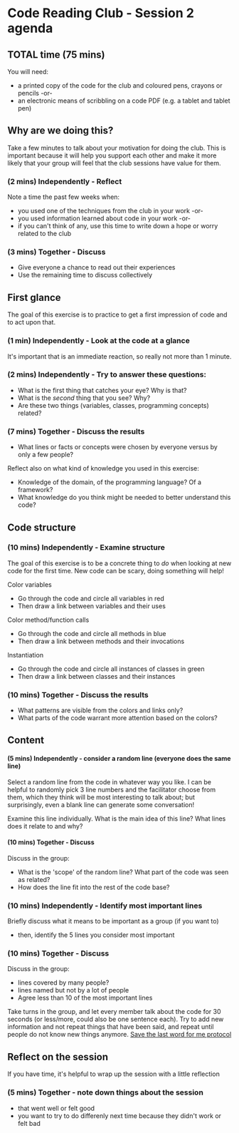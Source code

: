 # Code Reading Club - Session 2 agenda

## TOTAL time (75 mins)

You will need:

- a printed copy of the code for the club and coloured pens, crayons or pencils
-or- 
- an electronic means of scribbling on a code PDF (e.g. a tablet and tablet pen)

## Why are we doing this?

Take a few minutes to talk about your motivation for doing the club. This is important because it will help you support each other and make it more likely that your group will feel that the club sessions have value for them.

### (2 mins) Independently - Reflect

Note a time the past few weeks when:
* you used one of the techniques from the club in your work
-or-
* you used information learned about code in your work
-or-
* if you can't think of any, use this time to write down a hope or worry related to the club


### (3 mins) Together - Discuss

* Give everyone a chance to read out their experiences
* Use the remaining time to discuss collectively

## First glance

The goal of this exercise is to practice to get a first impression of code and to act upon that.

### (1 min) Independently - Look at the code at a glance

It's important that is an immediate reaction, so really not more than 1 minute.

### (2 mins) Independently - Try to answer these questions:

* What is the first thing that catches your eye? Why is that?
* What is the *second* thing that you see? Why?
* Are these two things (variables, classes, programming concepts) related?


### (7 mins) Together - Discuss the results

* What lines or facts or concepts were chosen by everyone versus by only a few people?

Reflect also on what kind of knowledge you used in this exercise:

* Knowledge of the domain, of the programming language? Of a framework?
* What knowledge do you think might be needed to better understand this code?

## Code structure

### (10 mins) Independently - Examine structure
The goal of this exercise is to be a concrete thing to *do* when looking at new code for the first time. New code can be scary, doing something will help!

Color variables
* Go through the code and circle all variables in red
* Then draw a link between variables and their uses

Color method/function calls
* Go through the code and circle all methods in blue 
* Then draw a link between methods and their invocations

Instantiation 
* Go through the code and circle all instances of classes in green 
* Then draw a link between classes and their instances

### (10 mins) Together - Discuss the results

* What patterns are visible from the colors and links only?
* What parts of the code warrant more attention based on the colors?

## Content

#### (5 mins) Independently - consider a random line (everyone does the same line)

Select a random line from the code in whatever way you like. I can be helpful to randomly pick 3 line numbers and the facilitator choose from them, which they think will be most interesting to talk about; but surprisingly, even a blank line can generate some conversation!

Examine this line individually. What is the main idea of this line? What lines does it relate to and why?

#### (10 mins) Together - Discuss

Discuss in the group:

* What is the 'scope' of the random line? What part of the code was seen as related?
* How does the line fit into the rest of the code base?


### (10 mins) Independently - Identify most important lines

Briefly discuss what it means to be important as a group (if you want to)

* then, identify the 5 lines you consider most important

### (10 mins) Together - Discuss

Discuss in the group:
* lines covered by many people?
* lines named but not by a lot of people
* Agree less than 10 of the most important lines

Take turns in the group, and let every member talk about the code for 30 seconds (or less/more, could also be one sentence each). Try to add new information and not repeat things that have been said, and repeat until people do not know new things anymore.
[Save the last word for me protocol](https://lead.nwp.org/knowledgebase/save-the-last-word-for-me-protocol/)

## Reflect on the session
If you have time, it's helpful to wrap up the session with a little reflection

### (5 mins) Together - note down things about the session

* that went well or felt good
* you want to try to do differenly next time because they didn't work or felt bad
